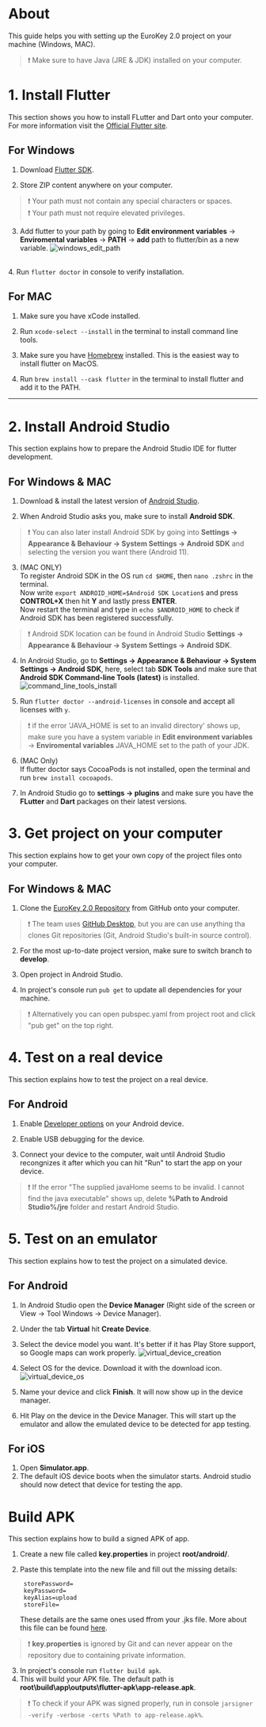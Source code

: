 
# About

This guide helps you with setting up the EuroKey 2.0 project on your machine (Windows, MAC).
> ❗ Make sure to have Java (JRE & JDK) installed on your computer.

# 1. Install Flutter

This section shows you how to install FLutter and Dart onto your computer.
\
For more information visit the [Official Flutter site](https://docs.flutter.dev/get-started/install).

## For Windows

1. Download [Flutter SDK](https://storage.googleapis.com/flutter_infra_release/releases/stable/windows/flutter_windows_3.7.12-stable.zip).

2. Store ZIP content anywhere on your computer.

> ❗ Your path must not contain any special characters or spaces.
> \
> ❗ Your path must not require elevated privileges.

3. Add flutter to your path by going to **Edit environment variables** -> **Enviromental variables** -> **PATH** -> **add** path to flutter/bin as a new variable.
![windows_edit_path](img/01_windows_edit_path.png)

\
4. Run `flutter doctor` in console to verify installation.

## For MAC

1. Make sure you have xCode installed.

2. Run `xcode-select --install` in the terminal to install command line tools.

3. Make sure you have [Homebrew](https://brew.sh/) installed. This is the easiest way to install flutter on MacOS.

4. Run `brew install --cask flutter` in the terminal to install flutter and add it to the PATH.

---

# 2. Install Android Studio

This section explains how to prepare the Android Studio IDE for flutter development.

## For Windows & MAC

1. Download & install the latest version of [Android Studio](https://developer.android.com/studio).

2. When Android Studio asks you, make sure to install **Android SDK**.

> ❗ You can also later install Android SDK by going into **Settings -> Appearance & Behaviour -> System Settings -> Android SDK** and selecting the version you want there (Android 11).

3. (MAC ONLY)
\
To register Android SDK in the OS run `cd $HOME`, then `nano .zshrc` in the terminal.
\
Now write `export ANDROID_HOME=$Android SDK Location$` and press **CONTROL+X** then hit **Y** and lastly press **ENTER**.
\
Now restart the terminal and type in `echo $ANDROID_HOME` to check if Android SDK has been registered successfully.

> ❗ Android SDK location can be found in Android Studio **Settings -> Appearance & Behaviour -> System Settings -> Android SDK**.

4. In Android Studio, go to **Settings -> Appearance & Behaviour -> System Settings -> Android SDK**, here, select tab **SDK Tools** and make sure that **Android SDK Command-line Tools (latest)** is installed.
![command_line_tools_install](img/02_command_line_tools_download.jpg)

5. Run `flutter doctor --android-licenses` in console and accept all licenses with `y`.

> ❗ if the error 'JAVA_HOME is set to an invalid directory' shows up, make sure you have a system variable in **Edit environment variables** -> **Enviromental variables** JAVA_HOME set to the path of your JDK.

6. (MAC Only)
\
If flutter doctor says CocoaPods is not installed, open the terminal and run `brew install cocoapods`.

7. In Android Studio go to **settings -> plugins** and make sure you have the **FLutter** and **Dart** packages on their latest versions.

# 3. Get project on your computer

This section explains how to get your own copy of the project files onto your computer.

## For Windows & MAC

1. Clone the [EuroKey 2.0 Repository](https://github.com/ondrej66/RPR1) from GitHub onto your computer.

> ❗ The team uses [GitHub Desktop](https://desktop.github.com/), but you are can use anything tha clones Git repositories (Git, Android Studio's built-in source control).

2. For the most up-to-date project version, make sure to switch branch to **develop**.

3. Open project in Android Studio.

4. In project's console run `pub get` to update all dependencies for your machine.

>❗ Alternatively you can open pubspec.yaml from project root and click "pub get" on the top right.

# 4. Test on a real device

This section explains how to test the project on a real device.

## For Android

1. Enable [Developer options](https://developer.android.com/studio/debug/dev-options) on your Android device.

2. Enable USB debugging for the device.

3. Connect your device to the computer, wait until Android Studio recongnizes it after which you can hit "Run" to start the app on your device.

> ❗ If the error "The supplied javaHome seems to be invalid. I cannot find the java executable" shows up, delete **%Path to Android Studio%/jre** folder and restart Android Studio.

# 5. Test on an emulator

This section explains how to test the project on a simulated device.

## For Android

1. In Android Studio open the **Device Manager** (Right side of the screen or View -> Tool Windows -> Device Manager).

2. Under the tab **Virtual** hit **Create Device**.

3. Select the device model you want. It's better if it has Play Store support, so Google maps can work properly.
![virtual_device_creation](img/03_virtual_device_creation.jpg)

4. Select OS for the device. Download it with the download icon.
![virtual_device_os](img/04_virtual_device_os.jpg)

1. Name your device and click **Finish**. It will now show up in the device manager.

2. Hit Play on the device in the Device Manager. This will start up the emulator and allow the emulated device to be detected for app testing.

## For iOS

1. Open **Simulator.app**.
2. The default iOS device boots when the simulator starts. Android studio should now detect that device for testing the app.

# Build APK

This section explains how to build a signed APK of app.

1. Create a new file called **key.properties** in project **root/android/**.
2. Paste this template into the new file and fill out the missing details:

        storePassword=
        keyPassword=
        keyAlias=upload
        storeFile=

    These details are the same ones used ffrom your .jks file. More about this file can be found [here](https://docs.flutter.dev/deployment/android#create-an-upload-keystore).

> ❗ **key.properties** is ignored by Git and can never appear on the repository due to containing private information.

3. In project's console run `flutter build apk`.
4. This will build your APK file. The default path is **root\build\app\outputs\flutter-apk\app-release.apk**.

> ❗ To check if your APK was signed properly, run in console `jarsigner -verify -verbose -certs %Path to app-release.apk%`.